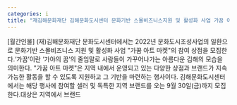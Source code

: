 ```yaml
---
categories: i
title: "재김해문화재단 김해문화도시센터 문화기반 스몰비즈니스지원 및 활성화 사업 가꿈 아트 마켓 행사 참여 상점 모집"
---
```

[월간인물] (재)김해문화재단 문화도시센터에서는 2022년 문화도시조성사업의 일환으로 문화기반 스몰비즈니스 지원 및 활성화 사업 "가꿈 아트 마켓"의 참여 상점을 모집한다.‘가꿈’이란 ‘가야의 꿈’의 줄임말로 사람들이 가꾸어나가는 아름다운 김해의 모습을 의미한다. "가꿈 아트 마켓"은 지역 내에서 운영되고 있는 다양한 상점과 브랜드가 지속가능한 활동을 할 수 있도록 지원하고 그 기반을 마련하는 행사이다. 김해문화도시센터에서는 해당 행사에 참여할 셀러 및 독특한 지역 브랜드를 오는 9월 30일(금)까지 모집한다.대상은 지역에서 브랜드